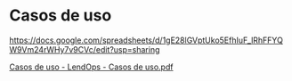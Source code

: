 # Casos de uso

https://docs.google.com/spreadsheets/d/1gE28lGVptUko5EfhIuF_lRhFFYQW9Vm24rWHy7v9CVc/edit?usp=sharing

[Casos de uso - LendOps - Casos de uso.pdf](https://github.com/user-attachments/files/15793637/Casos.de.uso.-.LendOps.-.Casos.de.uso.pdf)

